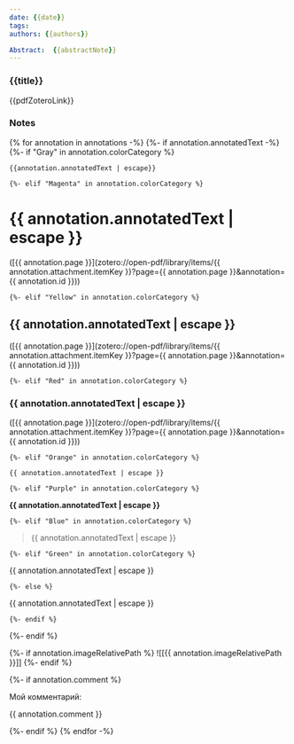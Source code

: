 ```yaml
---
date: {{date}}
tags: 
authors: {{authors}}

Abstract:  {{abstractNote}}
---
```


### {{title}}
{{pdfZoteroLink}}

### Notes
{% for annotation in annotations -%}
  {%- if annotation.annotatedText -%}
    {%- if "Gray" in annotation.colorCategory %}
```
{{annotation.annotatedText | escape}}
```


    {%- elif "Magenta" in annotation.colorCategory %}
# {{ annotation.annotatedText | escape }}
([{{ annotation.page }}](zotero://open-pdf/library/items/{{ annotation.attachment.itemKey }}?page={{ annotation.page }}&annotation={{ annotation.id }}))

    {%- elif "Yellow" in annotation.colorCategory %}
## {{ annotation.annotatedText | escape }}
([{{ annotation.page }}](zotero://open-pdf/library/items/{{ annotation.attachment.itemKey }}?page={{ annotation.page }}&annotation={{ annotation.id }}))

    {%- elif "Red" in annotation.colorCategory %}
### {{ annotation.annotatedText | escape }}
([{{ annotation.page }}](zotero://open-pdf/library/items/{{ annotation.attachment.itemKey }}?page={{ annotation.page }}&annotation={{ annotation.id }}))

    {%- elif "Orange" in annotation.colorCategory %}
`{{ annotation.annotatedText | escape }}`


    {%- elif "Purple" in annotation.colorCategory %}
**{{ annotation.annotatedText | escape }}**

    {%- elif "Blue" in annotation.colorCategory %}
> {{ annotation.annotatedText | escape }}


    {%- elif "Green" in annotation.colorCategory %}
{{ annotation.annotatedText | escape }}


    {%- else %}
{{ annotation.annotatedText | escape }}

    {%- endif %}
  {%- endif %}

  {%- if annotation.imageRelativePath %}
![[{{ annotation.imageRelativePath }}]]
  {%- endif %}

{%- if annotation.comment %}
<div class="custom-comment">
  <p class="comment-label">Мой комментарий:</p>
  <p class="comment-text">{{ annotation.comment }}</p>
</div>
{%- endif %}
{% endfor -%}